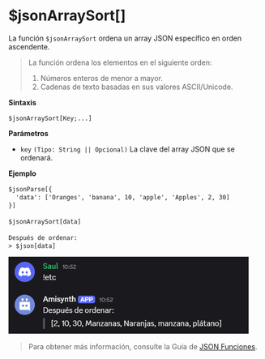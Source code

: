 
# $jsonArraySort[]

La función `$jsonArraySort` ordena un array JSON específico en orden ascendente.  

> La función ordena los elementos en el siguiente orden:  
> 1. Números enteros de menor a mayor.  
> 2. Cadenas de texto basadas en sus valores ASCII/Unicode.  

**Sintaxis**  
```plaintext
$jsonArraySort[Key;...]
```

**Parámetros**  
- `key` `(Tipo: String || Opcional)` La clave del array JSON que se ordenará.  

**Ejemplo**  
```plaintext
$jsonParse[{
  'data': ['Oranges', 'banana', 10, 'apple', 'Apples', 2, 30]
}]

$jsonArraySort[data]

Después de ordenar:
> $json[data]
```  

![alt text](image-51.png)


> Para obtener más información, consulte la Guía de [JSON Funciones](../gen/json.md).